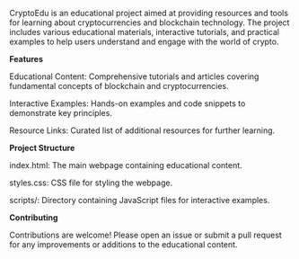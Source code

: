 CryptoEdu is an educational project aimed at providing resources and tools for learning about cryptocurrencies and blockchain technology. The project includes various educational materials, interactive tutorials, and practical examples to help users understand and engage with the world of crypto.

**Features**

Educational Content: Comprehensive tutorials and articles covering fundamental concepts of blockchain and cryptocurrencies.

Interactive Examples: Hands-on examples and code snippets to demonstrate key principles.

Resource Links: Curated list of additional resources for further learning.

**Project Structure**

index.html: The main webpage containing educational content.

styles.css: CSS file for styling the webpage.

scripts/: Directory containing JavaScript files for interactive examples.


**Contributing**

Contributions are welcome! Please open an issue or submit a pull request for any improvements or additions to the educational content.
